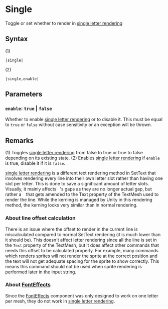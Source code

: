 # Single

Toggle or set whether to render in [single letter rendering](../../Life%20Cycle/letter%20rendering/single%20letter%20rendering.md)

## Syntax

(1)

````
|single|
````

(2)

````
|single,enable|
````

## Parameters

### `enable`:  `true` | `false`

Whether to enable [single letter rendering](../../Life%20Cycle/letter%20rendering/single%20letter%20rendering.md) or to disable it. This must be equal to `true` or `false` without case sensitivity or an exception will be thrown.

## Remarks

(1) Toggles [single letter rendering](../../Life%20Cycle/letter%20rendering/single%20letter%20rendering.md) from false to true or true to false depending on its existing state.
(2) Enables [single letter rendering](../../Life%20Cycle/letter%20rendering/single%20letter%20rendering.md) if `enable` is true, disable it if it is `false`.

[single letter rendering](../../Life%20Cycle/letter%20rendering/single%20letter%20rendering.md) is a different text rendering method in SetText that involves rendering every line into their own letter slot rather than having one slot per letter. This is done to save a significant amount of letter slots. Visually, it mainly affects ` `'s gaps as they are no longer actual gap, but rather a ` ` that gets amended to the Text property of the TextMesh used to render the line. While the kerning is managed by Unity in this rendering method, the kerning looks very similar than in normal rendering.

### About line offset calculation

There is an issue where the offset to render in the current line is miscalculated compared to normal SetText rendering (it is much lower than it should be). This doesn't affect letter rendering since all the line is set in the `Text` property of the TextMesh, but it does affect other commands that needs this offset to be calculated properly. For example, many commands which renders sprites will not render the sprite at the correct position and the text will not get adequate spacing for the sprite to show correctly. This means this command should not be used when sprite rendering is performed later in the input string.

### About [FontEffects](../../Related%20Systems/FontEffects.md)

Since the [FontEffects](../../Related%20Systems/FontEffects.md) component was only designed to work on one letter per mesh, they do not work in [single letter rendering](../../Life%20Cycle/letter%20rendering/single%20letter%20rendering.md).
